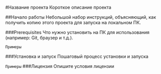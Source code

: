 #Название проекта
Короткое описание проекта

##Начало работы
Небольшой набор инструкций, объясняющий, как получить копию этого проекта для запуска на локальном ПК.

###Prerequisites
Что нужно установить на ПК для использования (например: Git, браузер и т.д.).

```Примеры```


###Установка и запуск
Пошаговый процесс установки и запуска

```Примеры```
###Лицензия
Опишите условия лицензии